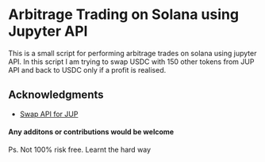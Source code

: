 # Arbitrage Trading on Solana using Jupyter API

This is a small script for performing arbitrage trades on solana using jupyter API.
In this script I am trying to swap USDC with 150 other tokens from JUP API and back to USDC only if a profit 
is realised.

## Acknowledgments

* [Swap API for JUP](https://docs.jup.ag/jupiter-api/swap-api-for-solana)

#### Any additons or contributions would be welcome
Ps. Not 100% risk free. Learnt the hard way